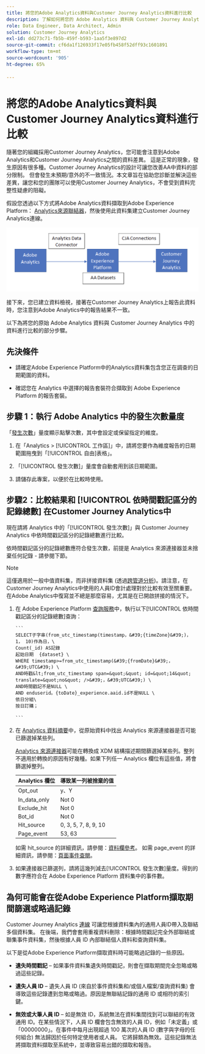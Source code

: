 ```yaml
---
title: 將您的Adobe Analytics資料與Customer Journey Analytics資料進行比較
description: 了解如何將您的 Adobe Analytics 資料與 Customer Journey Analytics 中的資料進行比較
role: Data Engineer, Data Architect, Admin
solution: Customer Journey Analytics
exl-id: dd273c71-fb5b-459f-b593-1aa5f3e897d2
source-git-commit: cf6da1f126933f17e05fb458f52dff93c1601891
workflow-type: tm+mt
source-wordcount: '905'
ht-degree: 65%

---
```


# 將您的Adobe Analytics資料與Customer Journey Analytics資料進行比較

隨著您的組織採用Customer Journey Analytics，您可能會注意到Adobe Analytics和Customer Journey Analytics之間的資料差異。 這是正常的現象，發生原因有很多種。Customer Journey Analytics的設計可讓您改善AA中資料的部分限制。 但會發生未預期/意外的不一致情況。本文章旨在協助您診斷並解決這些差異，讓您和您的團隊可以使用Customer Journey Analytics，不會受到資料完整性疑慮的阻礙。

假設您透過以下方式將Adobe Analytics資料擷取到Adobe Experience Platform： [Analytics來源聯結器](https://experienceleague.adobe.com/docs/experience-platform/sources/ui-tutorials/create/adobe-applications/analytics.html)，然後使用此資料集建立Customer Journey Analytics連線。

![資料流](assets/compare.png)

接下來，您已建立資料檢視，接著在Customer Journey Analytics上報告此資料時，您注意到Adobe Analytics中的報告結果不一致。

以下為將您的原始 Adobe Analytics 資料與 Customer Journey Analytics 中的資料進行比較的部分步驟。

## 先決條件

* 請確定Adobe Experience Platform中的Analytics資料集包含您正在調查的日期範圍的資料。

* 確認您在 Analytics 中選擇的報告套裝符合擷取到 Adobe Experience Platform 的報告套裝。

## 步驟 1：執行 Adobe Analytics 中的發生次數量度

「[發生次數](https://experienceleague.adobe.com/docs/analytics/components/metrics/occurrences.html)」量度顯示點擊次數，其中會設定或保留指定的維度。

1. 在「Analytics > [!UICONTROL 工作區]」中，請將您要作為維度報告的日期範圍拖曳到「[!UICONTROL 自由]表格」。

1. 「[!UICONTROL 發生次數]」量度會自動套用到該日期範圍。

1. 請儲存此專案，以便於在比較時使用。

## 步驟2：比較結果和 [!UICONTROL 依時間戳記區分的記錄總數] 在Customer Journey Analytics中

現在請將 Analytics 中的「[!UICONTROL 發生次數]」與 Customer Journey Analytics 中依時間戳記區分的記錄總數進行比較。

依時間戳記區分的記錄總數應符合發生次數，前提是 Analytics 來源連接器並未捨棄任何記錄 - 請參閱下節。

>[!NOTE]
>
>這僅適用於一般中值資料集，而非拼接資料集 (透過[跨管道分析](/help/cca/overview.md))。請注意，在Customer Journey Analytics中使用的人員ID會計處理對於比較有效至關重要。 在Adobe Analytics中復寫並不總是那麼容易，尤其是在已開啟拼接的情況下。

1. 在 Adobe Experience Platform [查詢服務](https://experienceleague.adobe.com/docs/experience-platform/query/best-practices/adobe-analytics.html)中，執行以下[!UICONTROL 依時間戳記區分的記錄總數]查詢：

       ```
       SELECT子字串(from_utc_timestamp(timestamp，&#39;{timeZone}&#39;)， 1， 10)作為日，\
       Count(_id) AS記錄
       起始日期  {dataset} \
       WHERE timestamp>=from_utc_timestamp(&#39;{fromDate}&#39;，&#39;UTC&#39;) \
       AND時戳&lt;from_utc_timestamp span=&quot;&quot; id=&quot;14&quot; translate=&quot;no&quot; />&#39;，&#39;UTC&#39;) \
       AND時間戳記不是NULL \
       AND enduserid。{toDate}_experience.aaid.id不是NULL \
       依日分組\
       按日訂購；
       
       ```
   
1. 在 [Analytics 資料摘要](https://experienceleague.adobe.com/docs/analytics/export/analytics-data-feed/data-feed-contents/datafeeds-reference.html)中，從原始資料中找出 Analytics 來源連接器是否可能已篩選掉某些列。

   [Analytics 來源連接器](https://experienceleague.adobe.com/docs/experience-platform/sources/ui-tutorials/create/adobe-applications/analytics.html)可能在轉換成 XDM 結構描述期間篩選掉某些列。整列不適用於轉換的原因有好幾種。如果下列任一 Analytics 欄位有這些值，將會篩選掉整列。

   | Analytics 欄位 | 導致某一列被捨棄的值 |
   | --- | --- |
   | Opt_out | y、Y |
   | In_data_only | Not 0 |
   | Exclude_hit | Not 0 |
   | Bot_id | Not 0 |
   | Hit_source | 0, 3, 5, 7, 8, 9, 10 |
   | Page_event | 53, 63 |

   如需 hit\_source 的詳細資訊，請參閱：[資料欄參考](https://experienceleague.adobe.com/docs/analytics/export/analytics-data-feed/data-feed-contents/datafeeds-reference.html?lang=zh-Hant)。 如需 page\_event 的詳細資訊，請參閱：[頁面事件查閱](https://experienceleague.adobe.com/docs/analytics/export/analytics-data-feed/data-feed-contents/datafeeds-page-event.html?lang=zh-Hant)。

1. 如果連接器已篩選列，請將這幾列減去[!UICONTROL 發生次數]量度。得到的數字應符合在 Adobe Experience Platform 資料集中的事件數。

## 為何可能會在從Adobe Experience Platform擷取期間篩選或略過記錄

Customer Journey Analytics [連線](/help/connections/create-connection.md) 可讓您根據資料集內的通用人員ID帶入及聯結多個資料集。 在後端，我們會套用重複資料刪除：根據時間戳記完全外部聯結或聯集事件資料集，然後根據人員 ID 內部聯結個人資料和查詢資料集。

以下是從Adobe Experience Platform擷取資料時可能略過記錄的一些原因。

* **遺失時間戳記** – 如果事件資料集遺失時間戳記，則會在擷取期間完全忽略或略過這些記錄。

* **遺失人員 ID** – 遺失人員 ID (來自於事件資料集和/或個人檔案/查詢資料集) 會導致這些記錄遭到忽略或略過。原因是無聯結記錄的通用 ID 或相符的索引鍵。

* **無效或大筆人員 ID** – 如是無效 ID，系統無法在資料集間找到可以聯結的有效通用 ID。在某些情況下，人員 ID 欄會包含無效的人員 ID，例如「未定義」或「00000000」。在事件中每月出現超過 100 萬次的人員 ID (數字與字母的任何組合) 無法歸因於任何特定使用者或人員。 它將歸類為無效。這些記錄無法將擷取資料擷取至系統中，並導致容易出錯的擷取和報告。 
